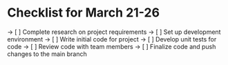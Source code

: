 # Checklist for March 21-26

-> [ ] Complete research on project requirements
-> [ ] Set up development environment
-> [ ] Write initial code for project
-> [ ] Develop unit tests for code
-> [ ] Review code with team members
-> [ ] Finalize code and push changes to the main branch
